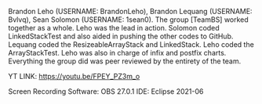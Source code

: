 Brandon Leho (USERNAME: BrandonLeho), Brandon Lequang (USERNAME: Bvlvq), Sean Solomon (USERNAME: 1sean0).
The group [TeamBS] worked together as a whole. Leho was the lead in action. Solomon coded LinkedStackTest and also aided in pushing the other codes to GitHub. Lequang coded the ResizeableArrayStack and LinkedStack. Leho coded the ArrayStackTest. Leho was also in charge of infix and postfix charts. Everything the group did was peer reviewed by the entirety of the team.

YT LINK: https://youtu.be/FPEY_PZ3m_o

Screen Recording Software: OBS 27.0.1 IDE: Eclipse 2021-06

